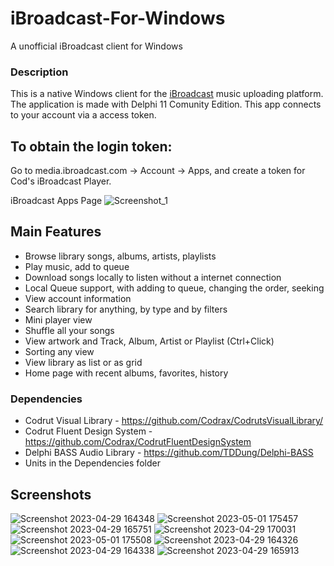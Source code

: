 # iBroadcast-For-Windows
 A unofficial iBroadcast client for Windows
 
### Description
This is a native Windows client for the [iBroadcast](https://ibroadcast.com) music uploading platform. The application is made with Delphi 11 Comunity Edition. This app connects to your account via a access token.

## To obtain the login token:
Go to media.ibroadcast.com -> Account -> Apps, and create a token for Cod's iBroadcast Player.

iBroadcast Apps Page
![Screenshot_1](https://user-images.githubusercontent.com/68193064/235357872-fc1900b2-bb1c-410d-b47f-14a574c27b31.png)

## Main Features
- Browse library songs, albums, artists, playlists
- Play music, add to queue
- Download songs locally to listen without a internet connection
- Local Queue support, with adding to queue, changing the order, seeking
- View account information
- Search library for anything, by type and by filters
- Mini player view
- Shuffle all your songs
- View artwork and Track, Album, Artist or Playlist (Ctrl+Click)
- Sorting any view
- View library as list or as grid
- Home page with recent albums, favorites, history

### Dependencies
- Codrut Visual Library - https://github.com/Codrax/CodrutsVisualLibrary/
- Codrut Fluent Design System - https://github.com/Codrax/CodrutFluentDesignSystem
- Delphi BASS Audio Library - https://github.com/TDDung/Delphi-BASS
- Units in the Dependencies folder

## Screenshots

![Screenshot 2023-04-29 164348](https://user-images.githubusercontent.com/68193064/235306793-64afed5f-e1b3-4ba0-aa28-535582849f35.png)
![Screenshot 2023-05-01 175457](https://user-images.githubusercontent.com/68193064/235471988-934b9a74-c282-4fcb-bd56-ae6bbc862550.png)
![Screenshot 2023-04-29 165751](https://user-images.githubusercontent.com/68193064/235306805-c1a2c327-03d7-473d-b650-07a576e7b15b.png)
![Screenshot 2023-04-29 170031](https://user-images.githubusercontent.com/68193064/235306814-53524a57-d7b6-4936-8c34-7f8535f97b5e.png)
![Screenshot 2023-05-01 175508](https://user-images.githubusercontent.com/68193064/235472002-9db00583-0c24-4eb7-920c-ef9042e8b06f.png)
![Screenshot 2023-04-29 164326](https://user-images.githubusercontent.com/68193064/235306816-f513b165-f72b-46db-ab0a-1faaa44e7092.png)
![Screenshot 2023-04-29 164338](https://user-images.githubusercontent.com/68193064/235306826-371cd980-6631-4943-ae6c-f6c970b126fb.png)
![Screenshot 2023-04-29 165913](https://user-images.githubusercontent.com/68193064/235306808-107601a3-70eb-4ece-820e-3f19621d0a77.png)
